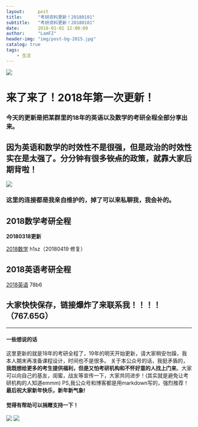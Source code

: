```yaml
---
layout:     post
title:      "考研资料更新！20180101"
subtitle:   "考研资料更新！20180101"
date:       2018-01-01 12:00:00
author:     "LamFZ"
header-img: "img/post-bg-2015.jpg"
catalog: true
tags:
    - 生活
---
```


![](https://timgsa.baidu.com/timg?image&quality=80&size=b9999_10000&sec=1514738950230&di=4ada63ff5b103dd07e04b106926b5ac6&imgtype=0&src=http%3A%2F%2Fd.hiphotos.baidu.com%2Fzhidao%2Fpic%2Fitem%2Feac4b74543a98226e4d0d25e8282b9014a90ebb2.jpg)
# 来了来了！2018年第一次更新！
### 今天的更新是把某群里的18年的英语以及数学的考研全程全部分享出来。
因为英语和数学的时效性不是很强，但是政治的时效性实在是太强了。分分钟有很多~~钦点~~的政策，就靠大家后期背啦！
-------
![](https://timgsa.baidu.com/timg?image&quality=80&size=b9999_10000&sec=1521349237630&di=3ae59fbee00400f8a8033ecc6af860ea&imgtype=0&src=http%3A%2F%2Fi2.hdslb.com%2Fbfs%2Farchive%2F912fae817a5220d15498cac02ba57fda5cec8d35.png)
### 这里的连接都是我亲自维护的，掉了可以来私聊我，我会补的。
## 2018数学考研全程

**20180318更新**

[2018数学](https://pan.baidu.com/s/1J4wlkmPJdY3tnxuhPw5_mw) h1sz（20180419 修复）


## 2018英语考研全程

[2018英语](https://pan.baidu.com/s/1XU5VIZiY18qdGt7_hRCcEQ) 78b6

## 大家快快保存，链接爆炸了来联系我！！！！（767.65G）
---------
#### 一些想说的话
这里更新的就是18年的考研全程了，19年的明天开始更新，请大家稍安勿躁，我本人期末再准备课程设计，时间也不是很多。
关于本公众号的话，我挺矛盾的，**我既想给更多的考生提供福利，但是又怕考研机构和不怀好意的人找上门来**。大家可以向自己的基友，闺蜜，战友等宣传一下，大家共同进步！(其实就是避免让考研机构的人知道emmm)
PS,我公众号和博客都是用markdown写的，强烈推荐！
**最后祝大家新年快乐，新年新气象!**

#### 觉得有帮助可以捐赠支持一下！
![](https://timgsa.baidu.com/timg?image&quality=80&size=b9999_10000&sec=1514739195444&di=773936890dfe86fcf8a25b3db2384433&imgtype=0&src=http%3A%2F%2Fi.zeze.com%2Fattachment%2Fforum%2F201603%2F26%2F104839u04ctdk924k8pbdb.jpeg)
![](http://ww4.sinaimg.cn/large/0060lm7Tly1fn0b1zneraj30iz0lj75q.jpg
)


